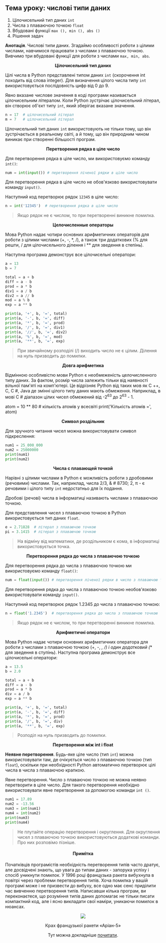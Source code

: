 ## **Тема уроку: числові типи даних**

1. Цілочисельний тип даних `int`
2. Числа з плаваючою точкою `float`
3. Вбудовані функції `max (), min (), abs ()`
4. Рішення задач

**Анотація**. Числові типи даних. Згадаймо особливості роботи з цілими числами, навчимося працювати з числами з плаваючою точкою. Вивчимо три вбудовані функції для роботи з числами `max, min, abs`.

<div align="center"><b>Цілочисельний тип даних</b></div>

Цілі числа в Python представлені типом даних `int` (скорочення int походить від слова integer). Для визначення цілого числа типу `int` використовується послідовність цифр від 0 до 9.

Явно вказане числове значення в коді програми називається цілочисельним літералом. Коли Python зустрічає цілочисельний літерал, він створює об'єкт типу `int`, який зберігає вказане значення.

```python
n = 17  # цілочисельний літерал
m = 7   # цілочисельний літерал
```

Цілочисельний тип даних `int` використовують не тільки тому, що він зустрічається в реальному світі, а й тому, що він природним чином виникає при створенні більшості програм.

<p align="center"><b>Перетворення рядка в ціле число</b></p>

Для перетворення рядка в ціле число, ми використовуємо команду `int()`:

```python
num = int(input()) # перетворення ліченої рядки в ціле число
```

Для перетворення рядка в ціле число не обов'язково використовувати команду `input()`.

Наступний код перетворює рядок `12345` в ціле число:

```python
n = int('12345')  # перетворення рядка в ціле число
```

> Якщо рядок не є числом, то при перетворенні виникне помилка.

<p align="center"><b>Целочисленные операторы</b></p>

Мова Python надає чотири основних арифметичних операторів для роботи з цілими числами (+, -, \*, /), а також три додаткових (% для решти, / для цілочисельного ділення і ** для зведення в степінь).

Наступна програма демонструє все цілочисельні оператори:
```python
a = 13
b = 7

total = a + b
diff = a - b
prod = a * b
div1 = a / b
div2 = a // b
mod = a % b
exp = a ** b

print(a, '+', b, '=', total)
print(a, '-', b, '=', diff)
print(a, '*', b, '=', prod)
print(a, '/', b, '=', div1)
print(a, '//', b, '=', div2)
print(a, '%', b, '=', mod)
print(a, '**', b, '=', exp)
```
> При звичайному розподілі (/) виходить число не є цілим. Ділення на нуль призводить до помилки.

<p align="center"><b>Довга арифметика</b></p>

Відмінною особливістю мови Python є необмеженість целочисленного типу даних. За фактом, розмір числа залежить тільки від наявності вільної пам'яті на комп'ютері. Це відрізняє Python від таких мов як C ++, C, C #, Java де змінні цілого типу даних мають обмеження. Наприклад, в мові C # діапазон цілих чисел обмежений від -2<sup>63</sup> до 2<sup>63</sup> - 1.

atom = 10 ** 80  # кількість атомів у всесвіті
print('Кількість атомів =', atom)

<p align="center"><b>Символ роздільник</b></p>

Для зручного читання чисел можна використовувати символ підкреслення:

```python
num1 = 25_000_000
num2 = 25000000
print(num1)
print(num2)
```
<div align="center"><b>Числа с плавающей точкой</b></div>

Нарівні з цілими числами в Python є можливість роботи з дробовими (речовими) числами. Так, наприклад, числа 2/3, & # 8730; 2, π - є речовими і цілого типу `int` недостатньо для їх подання.

Дробові (речові) числа в інформатиці називають числами з плаваючою точкою.

Для представлення чисел з плаваючою точкою в Python використовується тип даних `float`.

```python
e = 2.71828  # літерал з плаваючою точкою
pi = 3.1415  # літерал з плаваючою точкою
```

> На відміну від математики, де роздільником є кома, в інформатиці використовується точка.

<p align="center"><b>Перетворення рядка до числа з плаваючою точкою</b></p>

Для перетворення рядка до числа з плаваючою точкою ми використовуємо команду `float()`:

```python
num = float(input()) # перетворення ліченої рядки в число з плаваючою точкою
```

Для перетворення рядка до числа з плаваючою точкою необов'язково використовувати команду `input()`.

Наступний код перетворює рядок 1.2345 до числа з плаваючою точкою:

```python
n = float('1.2345')  # перетворення рядка до числа з плаваючою точкою
```

> Якщо рядок не є числом, то при перетворенні виникне помилка.

<p align="center"><b>Арифметичні оператори</b></p>

Мова Python надає чотири основних арифметичних оператора для роботи з числами з плаваючою точкою (+, -, *, /) і один додатковий (** для зведення в ступінь).
Наступна програма демонструє все цілочисельні оператори:
```python
a = 13.5
b = 2.0

total = a + b
diff = a - b
prod = a * b
div = a / b
exp = a ** b

print(a, '+', b, '=', total)
print(a, '-', b, '=', diff)
print(a, '*', b, '=', prod)
print(a, '/', b, '=', div)
print(a, '**', b, '=', exp)

```
> Розподіл на нуль призводить до помилки.

<div align="center"><b>Перетворення між int і float</b></div>

**Неявне перетворення**. Будь-яке ціле число (тип `int`) можна використовувати там, де очікується число з плаваючою точкою (тип `float`), оскільки при необхідності Python автоматично перетворює цілі числа в числа з плаваючою крапкою.

Явне перетворення. Число з плаваючою точкою не можна неявно перетворити в ціле число. Для такого перетворення необхідно використовувати явне перетворення за допомогою команди `int ()`.
```python
num1 = 17.89
num2 = -13.56
num3 = int(num1)
num4 = int(num2)
print(num3)
print(num4)

```

> Не плутайте операцію перетворення і округлення. Для округлення чисел з плаваючою точкою використовуються додаткові команди. Про них розповімо пізніше.

<h4 align="center"><b>Примітка</b></h4>

Початківців програмістів необхідність перетворення типів часто дратує, але досвідчені знають, що увага до типам даних - запорука успіху і спосіб уникнути помилок. У 1996 році французька ракета вибухнула в повітрі через проблеми перетворення типів. Хоча помилка у вашій програмі може і не призвести до вибуху, все одно має сенс приділити час вивченню перетворення типів. Написавши кілька програм, ви переконаєтеся, що розуміння типів даних допомагає не тільки писати компактний код, але і ясно викладати свої наміри, уникаючи помилок в нюансах.

<div align="center"><img src="https://www.thespacereview.com/archive/803a.jpg"><div>

<p align="center">Крах французької ракети «Аріан-5»</p>

Тут можна докладніше [почитати](https://ru.wikipedia.org/wiki/%D0%90%D0%B2%D0%B0%D1%80%D0%B8%D1%8F_%D1%80%D0%B0%D0%BA%D0%B5%D1%82%D1%8B-%D0%BD%D0%BE%D1%81%D0%B8%D1%82%D0%B5%D0%BB%D1%8F_%C2%AB%D0%90%D1%80%D0%B8%D0%B0%D0%BD-5%C2%BB_(4_%D0%B8%D1%8E%D0%BD%D1%8F_1996_%D0%B3%D0%BE%D0%B4%D0%B0)).

